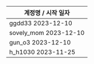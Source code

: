 | 계정명 / 시작 일자|
|--------|
| ggdd33 2023-12-10  |
| sovely_mom 2023-12-10 |
| gun_o3 2023-12-10 |
| h_h1030 2023-11-25 |
        

